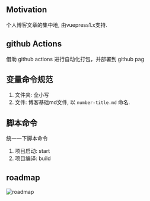 ## Motivation
个人博客文章的集中地, 由vuepress1.x支持.

##  github Actions
借助 github actions 进行自动化打包，并部署到 github pag
## 变量命令规范
1. 文件夹: 全小写
2. 文件: 博客基础md文件, 以 `number-title.md` 命名.

## 脚本命令
统一一下脚本命令
1. 项目启动: start
2. 项目编译: build

## roadmap
![roadmap](https://camo.githubusercontent.com/e4f698ce7b6eec1ffeb299d00a98abc7a0ef36a7bc061a532d92cde280d23fcd/68747470733a2f2f726f61646d61702e73682f726f61646d6170732f66726f6e74656e642e706e67)